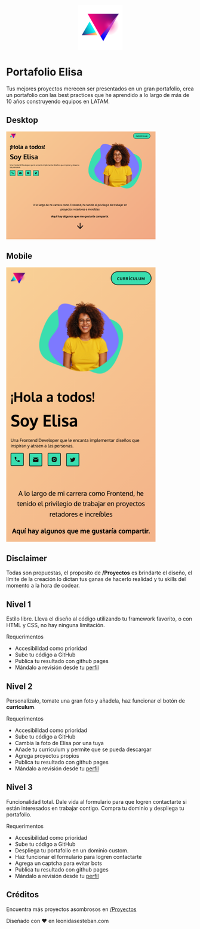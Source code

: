 <div align="center">
<img width="120px"  src="https://raw.githubusercontent.com/no-te-rindas/logo/main/Logo/LeonidasEsteban-destello-envolvente-cuadrada.png" />
</div>

# Portafolio Elisa

Tus mejores proyectos merecen ser presentados en un gran portafolio, crea un portafolio con las best practices que he aprendido a lo largo de más de 10 años construyendo equipos en LATAM.

## Desktop

<img width="400px"  src="https://github.com/no-te-rindas/imagenes/blob/main/Readmes/elisa/elisa-desktop.png" />

## Mobile

<img width="400px"  src="https://github.com/no-te-rindas/imagenes/blob/main/Readmes/elisa/elisa-mobile.png" />

## Disclaimer 

Todas son propuestas, el proposito de **/Proyectos** es brindarte el diseño, el límite de la creación lo dictan tus ganas de hacerlo realidad y tu skills del momento a la hora de codear.

## Nivel 1

Estilo libre. Lleva el diseño al código utilizando tu framework favorito, o con HTML y CSS, no hay ninguna limitación. 

Requerimentos
- Accesibilidad como prioridad
- Sube tu código a GitHub
- Publica tu resultado con github pages
- Mándalo a revisión desde tu [perfil](https://leonidasesteban.com/estudiante)

## Nivel 2

Personalízalo, tomate una gran foto y añadela, haz funcionar el  botón de **curriculum**.

Requerimentos
- Accesibilidad como prioridad
- Sube tu código a GitHub
- Cambia la foto de Elisa por una tuya
- Añade tu curriculum y permite que se pueda descargar
- Agrega proyectos propios 
- Publica tu resultado con github pages
- Mándalo a revisión desde tu [perfil](https://leonidasesteban.com/estudiante)


## Nivel 3

Funcionalidad total. Dale vida al formulario para que logren contactarte si están interesados en trabajar contigo. Compra tu dominio y despliega tu portafolio.

Requerimentos
- Accesibilidad como prioridad
- Sube tu código a GitHub
- Despliega tu portafolio en un dominio custom. 
- Haz funcionar el formulario para logren contactarte
- Agrega un captcha para evitar bots
- Publica tu resultado con github pages
- Mándalo a revisión desde tu [perfil](https://leonidasesteban.com/estudiante)

## Créditos

Encuentra más proyectos asombrosos en [/Proyectos](https://leonidasesteban.com/proyectos)

Diseñado con ♥️ en leonidasesteban.com

